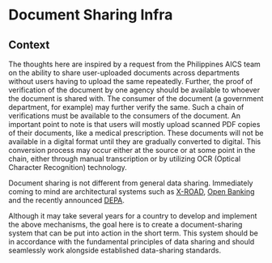 # Document Sharing Infra

## Context

The thoughts here are inspired by a request from the Philippines AICS team on the ability to share user-uploaded documents across departments without users having to upload the same repeatedly. Further, the proof of verification of the document by one agency should be available to whoever the document is shared with. The consumer of the document (a government department, for example) may further verify the same. Such a chain of verifications must be available to the consumers of the document. An important point to note is that users will mostly upload scanned PDF copies of their documents, like a medical prescription. These documents will not be available in a digital format until they are gradually converted to digital. This conversion process may occur either at the source or at some point in the chain, either through manual transcription or by utilizing OCR (Optical Character Recognition) technology.

Document sharing is not different from general data sharing. Immediately coming to mind are architectural systems such as [X-ROAD](https://x-road.global/), [Open Banking](https://www.openbanking.org.uk/) and the recently announced [DEPA](https://depa.world/).

Although it may take several years for a country to develop and implement the above mechanisms, the goal here is to create a document-sharing system that can be put into action in the short term. This system should be in accordance with the fundamental principles of data sharing and should seamlessly work alongside established data-sharing standards.

